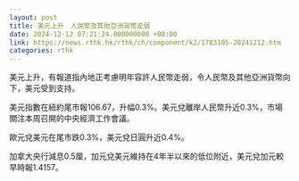 ```yaml
---
layout: post
title: 美元上升　人民幣及其他亞洲貨幣走弱
date: 2024-12-12 07:21:24.000000000 +08:00
link: https://news.rthk.hk/rthk/ch/component/k2/1783105-20241212.htm
categories: rthk
---
```


美元上升，有報道指內地正考慮明年容許人民幣走弱，令人民幣及其他亞洲貨幣向下，美元受到支持。

美元指數在紐約尾市報106.67，升幅0.3%。美元兌離岸人民幣升近0.3%，市場關注本周召開的中央經濟工作會議。

歐元兌美元在尾市跌0.3%，美元兌日圓升近0.4%。

加拿大央行減息0.5厘，加元兌美元維持在4年半以來的低位附近，美元兌加元較早時報1.4157。
